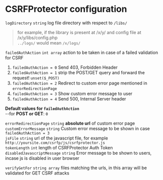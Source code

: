 CSRFProtector configuration
==========================================

`logDirectory` `string` log file directory with respect to `/libs/`<br>
>for example, if the library is present at /x/y/ and config file at /x/y/libs/config.php<br>
> `../logs/` would mean `/x/logs/`

`failedAuthAction` `int array` action to be taken in case of a failed validation for CSRF<br> 
1. `failedAuthAction = 0` Send 403, Forbidden Header<br>
2. `failedAuthAction = 1` strip the POST/GET query and forward the request! `unset($_POST)`<br>
3. `failedAuthAction = 2` Redirect to custom error page mentioned in `errorRedirectionPage` <br>
4. `failedAuthAction = 3` Show custom error message to user <br>
5. `failedAuthAction = 4` Send 500, Internal Server header<br>

**Default values for `failedAuthAction`**<br>
--for **POST or GET**: `0`<br>

`errorRedirectionPage` `string` **absolute url** of custom error page<br>
`customErrorMessage` `string` Custom error message to be shown in case `failedAuthAction = 3`<br>
`jsFile` `string` url of the javascript file, for example `http://yoursite.com/csrfp/js/csrfprotector.js`<br>
`tokenLength` `int` length of CSRFProtector Auth Token<br>
`disabledJavascriptMessage` `string` Error message to be shown to users, incase js is disabled in user browser<br>

`verifyGetFor` `string array` files matching the urls, in this array will be validated for GET CSRF attacks
